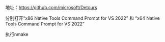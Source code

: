 地址：https://github.com/microsoft/Detours



分别打开“x86 Native Tools Command Prompt for VS 2022”  和 “x64 Native Tools Command Prompt for VS 2022”



执行nmake

